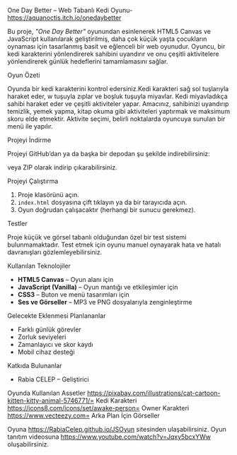 One Day Better – Web Tabanlı Kedi Oyunu- https://aquanoctis.itch.io/onedaybetter

Bu proje, *"One Day Better"* oyunundan esinlenerek HTML5 Canvas ve JavaScript kullanılarak geliştirilmiş, daha çok küçük yaşta çocukların oynaması için tasarlanmış basit ve eğlenceli bir web oyunudur. Oyuncu, bir kedi karakterini yönlendirerek sahibini uyandırır ve onu çeşitli aktivitelere yönlendirerek günlük hedeflerini tamamlamasını sağlar.

Oyun Özeti

Oyunda bir kedi karakterini kontrol edersiniz.Kedi karakteri sağ sol tuşlarıyla haraket eder, w tuşuyla zıplar ve boşluk tuşuyla miyavlar. Kedi miyavladıkça sahibi haraket eder ve çeşitli aktiviteler yapar. Amacınız, sahibinizi uyandırıp temizlik, yemek yapma, kitap okuma gibi aktiviteleri yaptırmak ve maksimum skoru elde etmektir. Aktivite seçimi, belirli noktalarda oyuncuya sunulan bir menü ile yapılır.

 Projeyi İndirme

Projeyi GitHub’dan ya da başka bir depodan şu şekilde indirebilirsiniz:

veya ZIP olarak indirip çıkarabilirsiniz.

 Projeyi Çalıştırma

1. Proje klasörünü açın.
2. `index.html` dosyasına çift tıklayın ya da bir tarayıcıda açın.
3. Oyun doğrudan çalışacaktır (herhangi bir sunucu gerekmez).



 Testler

Proje küçük ve görsel tabanlı olduğundan özel bir test sistemi bulunmamaktadır. Test etmek için oyunu manuel oynayarak hata ve hatalı davranışları gözlemleyebilirsiniz.

 Kullanılan Teknolojiler

- **HTML5 Canvas** – Oyun alanı için
- **JavaScript (Vanilla)** – Oyun mantığı ve etkileşimler için
- **CSS3** – Buton ve menü tasarımları için
- **Ses ve Görseller** – MP3 ve PNG dosyalarıyla zenginleştirme

 Gelecekte Eklenmesi Planlananlar

- Farklı günlük görevler
- Zorluk seviyeleri
- Zamanlayıcı ve skor kaydı
- Mobil cihaz desteği

 Katkıda Bulunanlar

- Rabia CELEP – Geliştirici 

Oyunda Kullanılan Assetler
https://pixabay.com/illustrations/cat-cartoon-kitten-kitty-animal-5746771/= Kedi Karakteri
https://icons8.com/icons/set/awake-person= Owner Karakteri
https://www.vecteezy.com= Arka Plan İçin Görseller

Oyuna https://RabiaCelep.github.io/JSOyun sitesinden ulaşabilirsiniz.
Oyun tanıtım videosuna https://www.youtube.com/watch?v=Jqxy5bcxYWw  oluşabilirsiniz.


